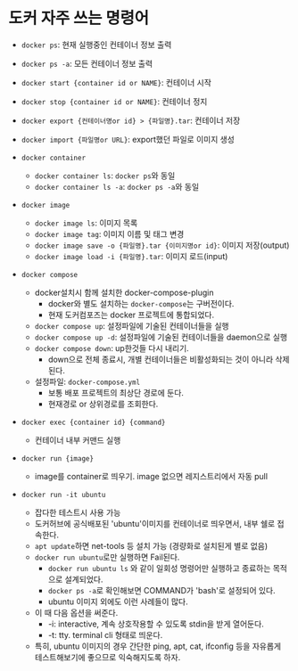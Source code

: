 # 도커 자주 쓰는 명령어

- `docker ps`: 현재 실행중인 컨테이너 정보 출력
- `docker ps -a`: 모든 컨테이너 정보 출력
- `docker start {container id or NAME}`: 컨테이너 시작
- `docker stop {container id or NAME}`: 컨테이너 정지
- `docker export {컨테이너명or id} > {파일명}.tar`: 컨테이너 저장
- `docker import {파일명or URL}`: export했던 파일로 이미지 생성
- `docker container`
  - `docker container ls`: `docker ps`와 동일
  - `docker container ls -a`: `docker ps -a`와 동일

- `docker image`
  - `docker image ls`: 이미지 목록
  - `docker image tag`: 이미지 이름 및 태그 변경
  - `docker image save -o {파일명}.tar {이미지명or id}`: 이미지 저장(output)
  - `docker image load -i {파일명}.tar`: 이미지 로드(input)

- `docker compose`
  - docker설치시 함께 설치한 docker-compose-plugin
    - docker와 별도 설치하는 `docker-compose`는 구버전이다.
    - 현재 도커컴포즈는 docker 프로젝트에 통합되었다.
  - `docker compose up`: 설정파일에 기술된 컨테이너들을 실행
  - `docker compose up -d`: 설정파일에 기술된 컨테이너들을 daemon으로 실행
  - `docker compose down`: up한것들 다시 내리기.
    - down으로 전체 종료시, 개별 컨테이너들은 비활성화되는 것이 아니라 삭제된다.
  - 설정파일: `docker-compose.yml`
    - 보통 배포 프로젝트의 최상단 경로에 둔다.
    - 현재경로 or 상위경로를 조회한다.

- `docker exec {container id} {command}`
  - 컨테이너 내부 커맨드 실행

- `docker run {image}`
  - image를 container로 띄우기. image 없으면 레지스트리에서 자동 pull

- `docker run -it ubuntu`
  - 잡다한 테스트시 사용 가능
  - 도커허브에 공식배포된 'ubuntu'이미지를 컨테이너로 띄우면서, 내부 쉘로 접속한다.
  - `apt update`하면 net-tools 등 설치 가능 (경량화로 설치된게 별로 없음)
  - `docker run ubuntu`로만 실행하면 Fail된다.
    - `docker run ubuntu ls` 와 같이 일회성 명령어만 실행하고 종료하는 목적으로 설계되었다.
    - `docker ps -a`로 확인해보면 COMMAND가 'bash'로 설정되어 있다.
    - ubuntu 이미지 외에도 이런 사례들이 많다.
  - 이 때 다음 옵션을 써준다.
    - -i: interactive, 계속 상호작용할 수 있도록 stdin을 받게 열어둔다.
    - -t: tty. terminal cli 형태로 띄운다.
  - 특히, ubuntu 이미지의 경우 간단한 ping, apt, cat, ifconfig 등을 자유롭게 테스트해보기에 좋으므로 익숙해지도록 하자.
